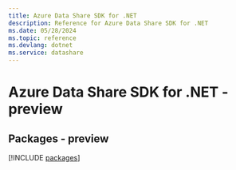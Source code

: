 ```yaml
---
title: Azure Data Share SDK for .NET
description: Reference for Azure Data Share SDK for .NET
ms.date: 05/28/2024
ms.topic: reference
ms.devlang: dotnet
ms.service: datashare
---
```

# Azure Data Share SDK for .NET - preview
## Packages - preview
[!INCLUDE [packages](data-share-index.md)]